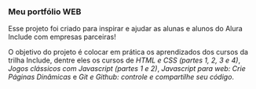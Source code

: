 ### Meu portfólio WEB

<p>Esse projeto foi criado para inspirar e ajudar as alunas e alunos do Alura Include com empresas parceiras!</p>

<p>O objetivo do projeto é colocar em prática os aprendizados dos cursos da trilha Include, dentre eles os cursos de <em>HTML e CSS (partes 1, 2, 3 e 4)</em>, <em>Jogos clássicos com Javascript (partes 1 e 2)</em>, <em>Javascript para web: Crie Páginas Dinâmicas</em> e <em>Git e Github: controle e compartilhe seu código</em>.</p>
